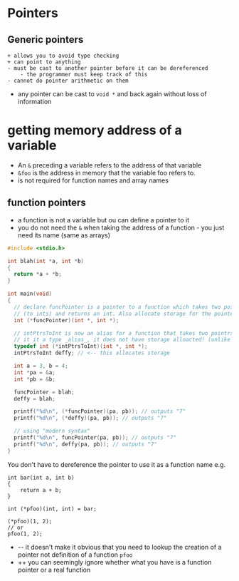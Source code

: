# Pointers


## Generic pointers

```
+ allows you to avoid type checking
+ can point to anything
- must be cast to another pointer before it can be dereferenced
    - the programmer must keep track of this
- cannot do pointer arithmetic on them
```

* any pointer can be cast to `void *` and back again without loss of information

# getting memory address of a variable

* An `&` preceding a variable refers to the address of that variable
* `&foo` is the address in memory that the variable foo refers to.
* is not required for function names and array names

## function pointers

* a function is not a variable but ou can define a pointer to it
* you do not need the `&` when taking the address of a function - you just need its name (same as arrays)

```c
#include <stdio.h>

int blah(int *a, int *b)
{
  return *a + *b;
}

int main(void)
{
  // declare funcPointer is a pointer to a function which takes two pointers
  // (to ints) and returns an int. Also allocate storage for the pointer
  int (*funcPointer)(int *, int *);

  // intPtrsToInt is now an alias for a function that takes two pointrs to ints and returns an int
  // it it a type _alias_, it does not have storage alloacted! (unlike funcPointer above)
  typedef int (*intPtrsToInt)(int *, int *);
  intPtrsToInt deffy; // <-- this allocates storage

  int a = 3, b = 4;
  int *pa = &a;
  int *pb = &b;

  funcPointer = blah;
  deffy = blah;

  printf("%d\n", (*funcPointer)(pa, pb)); // outputs "7"
  printf("%d\n", (*deffy)(pa, pb)); // outputs "7"

  // using "modern syntax"
  printf("%d\n", funcPointer(pa, pb)); // outputs "7"
  printf("%d\n", deffy(pa, pb)); // outputs "7"
}
```

You don't have to dereference the pointer to use it as a function name e.g.

```
int bar(int a, int b)
{
    return a + b;
}

int (*pfoo)(int, int) = bar;

(*pfoo)(1, 2);
// or
pfoo(1, 2);
```

* -- it doesn't make it obvious that you need to lookup the creation of a pointer not definition of a function `pfoo`
* ++ you can seemingly ignore whether what you have is a function pointer or a real function

